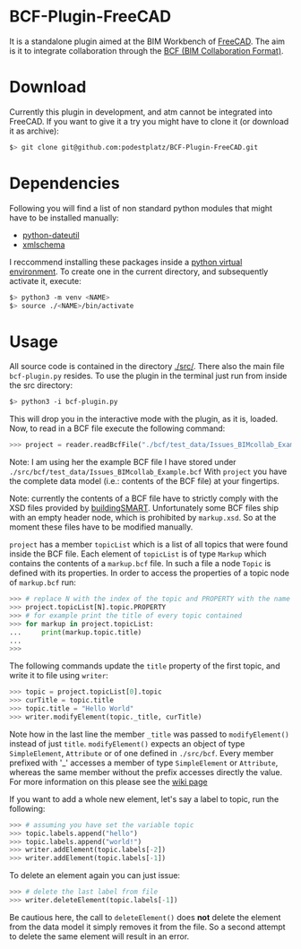 # BCF-Plugin-FreeCAD
It is a standalone plugin aimed at the BIM Workbench of
[FreeCAD](https://github.com/FreeCAD). The aim is it to integrate
collaboration through the [BCF (BIM Collaboration Format)](https://en.wikipedia.org/wiki/BIM_Collaboration_Format). 

# Download
Currently this plugin in development, and atm cannot be integrated into FreeCAD. If 
you want to give it a try you might have to clone it (or download it as archive):
```bash
$> git clone git@github.com:podestplatz/BCF-Plugin-FreeCAD.git
```

# Dependencies
Following you will find a list of non standard python modules that might have to be installed 
manually:

- [python-dateutil](https://pypi.org/project/python-dateutil/)
- [xmlschema](https://pypi.org/project/xmlschema/)

I reccommend installing these packages inside a [python virtual environment](https://packaging.python.org/guides/installing-using-pip-and-virtual-environments/). To 
create one in the current directory, and subsequently activate it, execute:

```bash
$> python3 -m venv <NAME>
$> source ./<NAME>/bin/activate
```


# Usage
All source code is contained in the directory [./src/](https://github.com/podestplatz/BCF-Plugin-FreeCAD/tree/master/src). There also the main file `bcf-plugin.py` resides. To use the plugin in the terminal 
just run from inside the src directory: 

```bash
$> python3 -i bcf-plugin.py
```

This will drop you in the interactive mode with the plugin, as it is, loaded. 
Now, to read in a BCF file execute the following command: 
```python
>>> project = reader.readBcfFile("./bcf/test_data/Issues_BIMcollab_Example.bcf")
```
Note: I am using her the example BCF file I have stored under `./src/bcf/test_data/Issues_BIMcollab_Example.bcf`
With `project` you have the complete data model (i.e.: contents of the BCF file) at your fingertips. 

Note: currently the contents of a BCF file have to strictly comply with the XSD files provided by [buildingSMART](https://github.com/buildingSMART/BCF-XML/tree/release_2_1/Schemas).
Unfortunately some BCF files ship with an empty header node, which is prohibited by `markup.xsd`. So at 
the moment these files have to be modified manually. 

`project` has a member `topicList` which is a list of all topics that were found inside the BCF file. 
Each element of `topicList` is of type `Markup` which contains the contents of a `markup.bcf` file. In such
a file a node `Topic` is defined with its properties. 
In order to access the properties of a topic node of `markup.bcf` run:
```python
>>> # replace N with the index of the topic and PROPERTY with the name of the property you want to access
>>> project.topicList[N].topic.PROPERTY 
>>> # for example print the title of every topic contained
>>> for markup in project.topicList:
...     print(markup.topic.title)
...
>>>
```

The following commands update the `title` property of the first topic, and write it to file using `writer`: 
```python
>>> topic = project.topicList[0].topic
>>> curTitle = topic.title
>>> topic.title = "Hello World"
>>> writer.modifyElement(topic._title, curTitle)
```
Note how in the last line the member `_title` was passed to `modifyElement()` instead of just `title`. 
`modifyElement()` expects an object of type `SimpleElement`, `Attribute` or of one defined in `./src/bcf`. 
Every member prefixed with '\_' accesses a member of type `SimpleElement` or `Attribute`, whereas the same
member without the prefix accesses directly the value. For more information on this please see the 
[wiki page](https://github.com/podestplatz/BCF-Plugin-FreeCAD/wiki/BCF-Package#representation-of-simple-slements-and-attributes)

If you want to add a whole new element, let's say a label to topic, run the following: 
```python
>>> # assuming you have set the variable topic
>>> topic.labels.append("hello")
>>> topic.labels.append("world!")
>>> writer.addElement(topic.labels[-2])
>>> writer.addElement(topic.labels[-1])
```

To delete an element again you can just issue: 
```python
>>> # delete the last label from file
>>> writer.deleteElement(topic.labels[-1])
```
Be cautious here, the call to `deleteElement()` does **not** delete the element from the data model
it simply removes it from the file. So a second attempt to delete the same element will result in an 
error.
